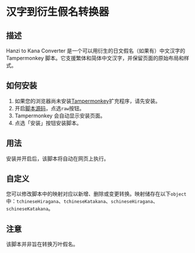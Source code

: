 # 汉字到衍生假名转换器

## 描述

Hanzi to Kana Converter 是一个可以用衍生的日文假名（如果有）中文汉字的 Tampermonkey 脚本。它支援繁体和简体中文汉字，并保留页面的原始布局和样式。

## 如何安装

1. 如果您的浏览器尚未安装[Tampermonkey](https://www.tampermonkey.net/)扩充程序，请先安装。
2. 开启[脚本源码](hanziToKana.user.js)，点选`raw`按钮。
3. Tampermonkey 会自动显示安装页面。
4. 点选「安装」按钮安装脚本。

## 用法

安装并开启后，该脚本将自动在网页上执行。

## 自定义

您可以修改脚本中的映射对应以新增、删除或变更转换。映射储存在以下`object`中：`tchineseHiragana`、`tchineseKatakana`、`schineseHiragana`、`schineseKatakana`。

## 注意

该脚本并非旨在转换万叶假名。
